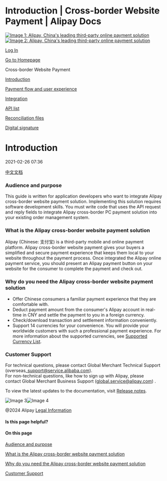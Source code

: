 Introduction | Cross-border Website Payment | Alipay Docs
===============
                        

[![Image 1: Alipay, China's leading third-party online payment solution](https://ac.alipay.com/storage/2024/3/26/d66c43c0-440d-4c97-9976-f2028a2c8c5e.svg)![Image 2: Alipay, China's leading third-party online payment solution](https://ac.alipay.com/storage/2024/3/26/a48bd336-aea0-4f16-bf83-616eacbb4434.svg)](/docs/)

[Log In](https://global.alipay.com/ilogin/account_login.htm?goto=https%3A%2F%2Fglobal.alipay.com%2Fdocs%2Fac%2Fweb%2Fintro)

[Go to Homepage](../../)

Cross-border Website Payment

[Introduction](/docs/ac/web/intro)

[Payment flow and user experience](/docs/ac/web/flow_ux)

[Integration](/docs/ac/web/integration)

[API list](/docs/ac/web/apis)

[Reconciliation files](/docs/ac/web/recon_files)

[Digital signature](/docs/ac/web/signature)

Introduction
============

2021-02-26 07:36

[中文文档](https://global.alipay.com/doc/web_cn/about)

### Audience and purpose

This guide is written for application developers who want to integrate Alipay cross-border website payment solution. Implementing this solution requires software development skills. You must write code that uses the API request and reply fields to integrate Alipay cross-border PC payment solution into your existing order management system.

### What is the Alipay cross-border website payment solution

Alipay (Chinese: 支付宝) is a third-party mobile and online payment platform. Alipay cross-border website payment gives your buyers a simplified and secure payment experience that keeps them local to your website throughout the payment process. Once integrated the Alipay online payment service, you should present an Alipay payment button on your website for the consumer to complete the payment and check out.

### Why do you need the Alipay cross-border website payment solution

*   Offer Chinese consumers a familiar payment experience that they are comfortable with.
*   Deduct payment amount from the consumer's Alipay account in real-time in CNY and settle the payment to you in a foreign currency.      
*   Check/download transaction and settlement information conveniently.
*   Support 14 currencies for your convenience. You will provide your worldwide customers with such a professional payment experience. For more information about the supported currencies, see [Supported Currency List](https://cshall.alipay.com/enterprise/global/knowledgeDetail?sceneCode=un_login&knowledgeId=201602436148).

### **Customer Support**

For technical questions, please contact Global Merchant Technical Support (overseas\_support@service.alibaba.com).   
For non-technical questions, like how to sign up with Alipay, please contact Global Merchant Business Support (global.service@alipay.com) .

To view the latest updates to the documentation, visit [Release notes](https://global.alipay.com/docs/releasenotes).

![Image 3](https://ac.alipay.com/storage/2021/5/20/19b2c126-9442-4f16-8f20-e539b1db482a.png)![Image 4](https://ac.alipay.com/storage/2021/5/20/e9f3f154-dbf0-455f-89f0-b3d4e0c14481.png)

@2024 Alipay [Legal Information](https://global.alipay.com/docs/ac/platform/membership)

#### Is this page helpful?

#### On this page

[Audience and purpose](#x6xte "Audience and purpose")

[What is the Alipay cross-border website payment solution](#3482cce4 "What is the Alipay cross-border website payment solution")

[Why do you need the Alipay cross-border website payment solution](#81079016 "Why do you need the Alipay cross-border website payment solution")

[Customer Support](#45db51f9 "Customer Support")